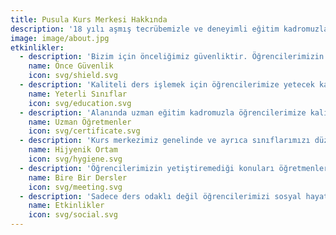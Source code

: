 ```yaml
---
title: Pusula Kurs Merkesi Hakkında
description: '18 yılı aşmış tecrübemizle ve deneyimli eğitim kadromuzla öğrencilerimizin hedeflerine ulaşmaları konusunda rehber olmaktan gurur duyuyoruz.'
image: image/about.jpg
etkinlikler:
  - description: 'Bizim için önceliğimiz güvenliktir. Öğrencilerimizin güvenli bir ortamda ders işlemesidir.'
    name: Önce Güvenlik
    icon: svg/shield.svg
  - description: 'Kaliteli ders işlemek için öğrencilerimize yetecek kadar sınıflarımız mevcuttur.'
    name: Yeterli Sınıflar
    icon: svg/education.svg
  - description: 'Alanında uzman eğitim kadromuzla öğrencilerimize kaliteli eğitim vermekteyiz.'
    name: Uzman Öğretmenler
    icon: svg/certificate.svg
  - description: 'Kurs merkezimiz genelinde ve ayrıca sınıflarımızı düzenli bir şekilde dezenfekte ediyoruz.'
    name: Hijyenik Ortam
    icon: svg/hygiene.svg
  - description: 'Öğrencilerimizin yetiştiremediği konuları öğretmenlerimiz ile bire bir işleyerek eksiklerini tamamlıyoruz.'
    name: Bire Bir Dersler
    icon: svg/meeting.svg
  - description: 'Sadece ders odaklı değil öğrencilerimizi sosyal hayata daha iyi adapte olmaları için rehberlik yapıyoruz.'
    name: Etkinlikler
    icon: svg/social.svg
---
```

